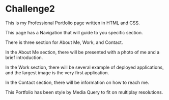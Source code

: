 # Challenge2

This is my Professional Portfolio page written in HTML and CSS.

This page has a Navigation that will guide to you specific section.

There is three section for About Me, Work, and Contact. 

In the About Me section, there will be presented with a photo of me and a brief introduction. 

In the Work section, there will be several example of deployed applications, and the largest image is the very first application. 

In the Contact section, there will be information on how to reach me. 

This Portfolio has been style by Media Query to fit on multiplay resolutions. 
